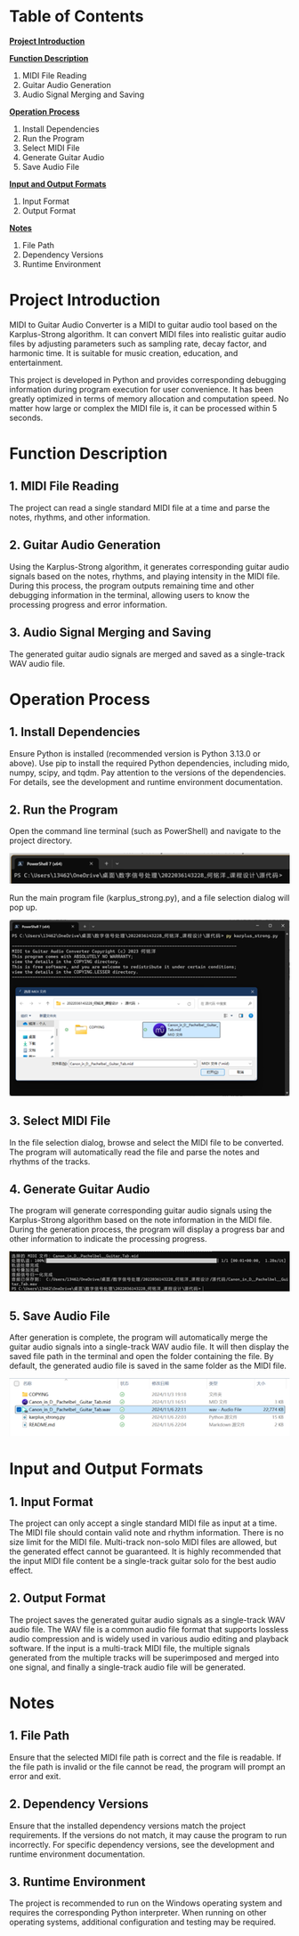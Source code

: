 # **Table of Contents**

[**Project Introduction**](#Project-Introduction)

[**Function Description**](#Function-Description)

1. MIDI File Reading
2. Guitar Audio Generation
3. Audio Signal Merging and Saving

[**Operation Process**](#Operation-Process)

1. Install Dependencies
2. Run the Program
3. Select MIDI File
4. Generate Guitar Audio
5. Save Audio File

[**Input and Output Formats**](#Input-and-Output-Formats)

1. Input Format
2. Output Format

[**Notes**](#Notes)

1. File Path
2. Dependency Versions
3. Runtime Environment

# **Project Introduction**

MIDI to Guitar Audio Converter is a MIDI to guitar audio tool based on the Karplus-Strong algorithm. It can convert MIDI files into realistic guitar audio files by adjusting parameters such as sampling rate, decay factor, and harmonic time. It is suitable for music creation, education, and entertainment.

This project is developed in Python and provides corresponding debugging information during program execution for user convenience. It has been greatly optimized in terms of memory allocation and computation speed. No matter how large or complex the MIDI file is, it can be processed within 5 seconds.

# **Function Description**

## 1. MIDI File Reading

The project can read a single standard MIDI file at a time and parse the notes, rhythms, and other information.

## 2. Guitar Audio Generation

Using the Karplus-Strong algorithm, it generates corresponding guitar audio signals based on the notes, rhythms, and playing intensity in the MIDI file. During this process, the program outputs remaining time and other debugging information in the terminal, allowing users to know the processing progress and error information.

## 3. Audio Signal Merging and Saving

The generated guitar audio signals are merged and saved as a single-track WAV audio file.

# **Operation Process**

## 1. Install Dependencies

Ensure Python is installed (recommended version is Python 3.13.0 or above). Use pip to install the required Python dependencies, including mido, numpy, scipy, and tqdm. Pay attention to the versions of the dependencies. For details, see the development and runtime environment documentation.

## 2. Run the Program

Open the command line terminal (such as PowerShell) and navigate to the project directory.

![Image1](image/Instruction-Manual/Image1.png)

Run the main program file (karplus_strong.py), and a file selection dialog will pop up.

![Image2](image/Instruction-Manual/Image2.png)

## 3. Select MIDI File

In the file selection dialog, browse and select the MIDI file to be converted. The program will automatically read the file and parse the notes and rhythms of the tracks.

## 4. Generate Guitar Audio

The program will generate corresponding guitar audio signals using the Karplus-Strong algorithm based on the note information in the MIDI file. During the generation process, the program will display a progress bar and other information to indicate the processing progress.

![Image3](image/Instruction-Manual/Image3.png)

## 5. Save Audio File

After generation is complete, the program will automatically merge the guitar audio signals into a single-track WAV audio file. It will then display the saved file path in the terminal and open the folder containing the file. By default, the generated audio file is saved in the same folder as the MIDI file.

![Image4](image/Instruction-Manual/Image4.png)

# **Input and Output Formats**

## 1. Input Format

The project can only accept a single standard MIDI file as input at a time. The MIDI file should contain valid note and rhythm information. There is no size limit for the MIDI file. Multi-track non-solo MIDI files are allowed, but the generated effect cannot be guaranteed. It is highly recommended that the input MIDI file content be a single-track guitar solo for the best audio effect.

## 2. Output Format

The project saves the generated guitar audio signals as a single-track WAV audio file. The WAV file is a common audio file format that supports lossless audio compression and is widely used in various audio editing and playback software. If the input is a multi-track MIDI file, the multiple signals generated from the multiple tracks will be superimposed and merged into one signal, and finally a single-track audio file will be generated.

# **Notes**

## 1. File Path

Ensure that the selected MIDI file path is correct and the file is readable. If the file path is invalid or the file cannot be read, the program will prompt an error and exit.

## 2. Dependency Versions

Ensure that the installed dependency versions match the project requirements. If the versions do not match, it may cause the program to run incorrectly. For specific dependency versions, see the development and runtime environment documentation.

## 3. Runtime Environment

The project is recommended to run on the Windows operating system and requires the corresponding Python interpreter. When running on other operating systems, additional configuration and testing may be required.
